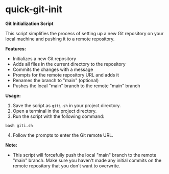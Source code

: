 # quick-git-init


**Git Initialization Script**

This script simplifies the process of setting up a new Git repository on your local machine and pushing it to a remote repository.

**Features:**

* Initializes a new Git repository
* Adds all files in the current directory to the repository
* Commits the changes with a message
* Prompts for the remote repository URL and adds it
* Renames the branch to "main" (optional)
* Pushes the local "main" branch to the remote "main" branch

**Usage:**

1. Save the script as `giti.sh` in your project directory.
2. Open a terminal in the project directory.
3. Run the script with the following command:

```
bash giti.sh
```

4. Follow the prompts to enter the Git remote URL.

**Note:**

* This script will forcefully push the local "main" branch to the remote "main" branch. Make sure you haven't made any initial commits on the remote repository that you don't want to overwrite.
